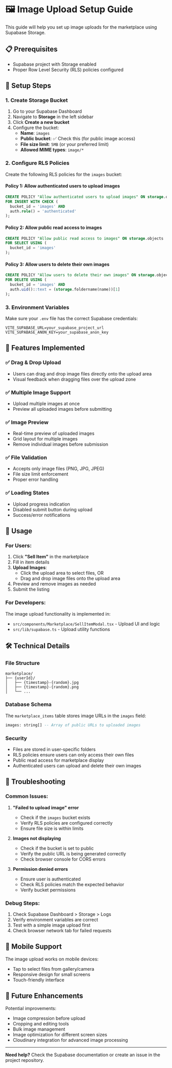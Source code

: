 # 🖼️ Image Upload Setup Guide

This guide will help you set up image uploads for the marketplace using Supabase Storage.

## 📋 Prerequisites

- Supabase project with Storage enabled
- Proper Row Level Security (RLS) policies configured

## 🚀 Setup Steps

### 1. Create Storage Bucket

1. Go to your Supabase Dashboard
2. Navigate to **Storage** in the left sidebar
3. Click **Create a new bucket**
4. Configure the bucket:
   - **Name**: `images`
   - **Public bucket**: ✅ Check this (for public image access)
   - **File size limit**: `5MB` (or your preferred limit)
   - **Allowed MIME types**: `image/*`

### 2. Configure RLS Policies

Create the following RLS policies for the `images` bucket:

#### Policy 1: Allow authenticated users to upload images
```sql
CREATE POLICY "Allow authenticated users to upload images" ON storage.objects
FOR INSERT WITH CHECK (
  bucket_id = 'images' AND 
  auth.role() = 'authenticated'
);
```

#### Policy 2: Allow public read access to images
```sql
CREATE POLICY "Allow public read access to images" ON storage.objects
FOR SELECT USING (
  bucket_id = 'images'
);
```

#### Policy 3: Allow users to delete their own images
```sql
CREATE POLICY "Allow users to delete their own images" ON storage.objects
FOR DELETE USING (
  bucket_id = 'images' AND 
  auth.uid()::text = (storage.foldername(name))[1]
);
```

### 3. Environment Variables

Make sure your `.env` file has the correct Supabase credentials:

```env
VITE_SUPABASE_URL=your_supabase_project_url
VITE_SUPABASE_ANON_KEY=your_supabase_anon_key
```

## 🎯 Features Implemented

### ✅ Drag & Drop Upload
- Users can drag and drop image files directly onto the upload area
- Visual feedback when dragging files over the upload zone

### ✅ Multiple Image Support
- Upload multiple images at once
- Preview all uploaded images before submitting

### ✅ Image Preview
- Real-time preview of uploaded images
- Grid layout for multiple images
- Remove individual images before submission

### ✅ File Validation
- Accepts only image files (PNG, JPG, JPEG)
- File size limit enforcement
- Proper error handling

### ✅ Loading States
- Upload progress indication
- Disabled submit button during upload
- Success/error notifications

## 🔧 Usage

### For Users:
1. Click **"Sell Item"** in the marketplace
2. Fill in item details
3. **Upload Images**:
   - Click the upload area to select files, OR
   - Drag and drop image files onto the upload area
4. Preview and remove images as needed
5. Submit the listing

### For Developers:
The image upload functionality is implemented in:
- `src/components/Marketplace/SellItemModal.tsx` - Upload UI and logic
- `src/lib/supabase.ts` - Upload utility functions

## 🛠️ Technical Details

### File Structure
```
marketplace/
├── {userId}/
│   ├── {timestamp}-{random}.jpg
│   ├── {timestamp}-{random}.png
│   └── ...
```

### Database Schema
The `marketplace_items` table stores image URLs in the `images` field:
```sql
images: string[] -- Array of public URLs to uploaded images
```

### Security
- Files are stored in user-specific folders
- RLS policies ensure users can only access their own files
- Public read access for marketplace display
- Authenticated users can upload and delete their own images

## 🐛 Troubleshooting

### Common Issues:

1. **"Failed to upload image" error**
   - Check if the `images` bucket exists
   - Verify RLS policies are configured correctly
   - Ensure file size is within limits

2. **Images not displaying**
   - Check if the bucket is set to public
   - Verify the public URL is being generated correctly
   - Check browser console for CORS errors

3. **Permission denied errors**
   - Ensure user is authenticated
   - Check RLS policies match the expected behavior
   - Verify bucket permissions

### Debug Steps:
1. Check Supabase Dashboard > Storage > Logs
2. Verify environment variables are correct
3. Test with a simple image upload first
4. Check browser network tab for failed requests

## 📱 Mobile Support

The image upload works on mobile devices:
- Tap to select files from gallery/camera
- Responsive design for small screens
- Touch-friendly interface

## 🔄 Future Enhancements

Potential improvements:
- Image compression before upload
- Cropping and editing tools
- Bulk image management
- Image optimization for different screen sizes
- Cloudinary integration for advanced image processing

---

**Need help?** Check the Supabase documentation or create an issue in the project repository. 
